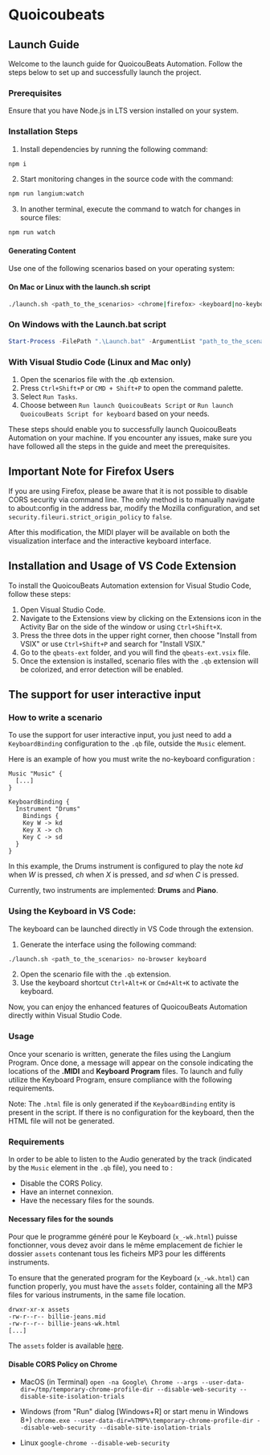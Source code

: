 # Quoicoubeats

## Launch Guide

Welcome to the launch guide for QuoicouBeats Automation. Follow the steps below to set up and successfully launch the project.

### Prerequisites

Ensure that you have Node.js in LTS version installed on your system.

### Installation Steps

1. Install dependencies by running the following command:

```bash
npm i
```

2. Start monitoring changes in the source code with the command:

```bash
npm run langium:watch
```

3. In another terminal, execute the command to watch for changes in source files:

```bash
npm run watch
```

#### Generating Content

Use one of the following scenarios based on your operating system:

#### On Mac or Linux with the launch.sh script

```bash
./launch.sh <path_to_the_scenarios> <chrome|firefox> <keyboard|no-keyboard>
```

### On Windows with the Launch.bat script

```powershell
Start-Process -FilePath ".\Launch.bat" -ArgumentList "path_to_the_scenarios", "chrome|firefox|no-browser", "keyboard|no-keyboard" .... -Wait
```

### With Visual Studio Code (Linux and Mac only)

1. Open the scenarios file with the .qb extension.
2. Press `Ctrl+Shift+P` or `CMD + Shift+P` to open the command palette.
3. Select `Run Tasks`.
4. Choose between `Run launch QuoicouBeats Script` or `Run launch QuoicouBeats Script for keyboard` based on your needs.

These steps should enable you to successfully launch QuoicouBeats Automation on your machine. If you encounter any issues, make sure you have followed all the steps in the guide and meet the prerequisites.

## Important Note for Firefox Users

If you are using Firefox, please be aware that it is not possible to disable CORS security via command line. The only method is to manually navigate to about:config in the address bar, modify the Mozilla configuration, and set `security.fileuri.strict_origin_policy` to `false`.

After this modification, the MIDI player will be available on both the visualization interface and the interactive keyboard interface.

## Installation and Usage of VS Code Extension

To install the QuoicouBeats Automation extension for Visual Studio Code, follow these steps:

1. Open Visual Studio Code.
2. Navigate to the Extensions view by clicking on the Extensions icon in the Activity Bar on the side of the window or using `Ctrl+Shift+X`.
3. Press the three dots in the upper right corner, then choose "Install from VSIX" or use `Ctrl+Shift+P` and search for "Install VSIX."
4. Go to the `qbeats-ext` folder, and you will find the `qbeats-ext.vsix` file.
5. Once the extension is installed, scenario files with the `.qb` extension will be colorized, and error detection will be enabled.

## The support for user interactive input

### How to write a scenario

To use the support for user interactive input, you just need to add a `KeyboardBinding` configuration to the `.qb` file, outside the `Music` element.

Here is an example of how you must write the no-keyboard configuration :

```
Music "Music" {
  [...]
}

KeyboardBinding {
  Instrument "Drums"
	Bindings {
    Key W -> kd
    Key X -> ch
    Key C -> sd
  }
}
```

In this example, the Drums instrument is configured to play the note _kd_ when _W_ is pressed, _ch_ when _X_ is pressed, and _sd_ when _C_ is pressed.

Currently, two instruments are implemented: **Drums** and **Piano**.

### Using the Keyboard in VS Code:

The keyboard can be launched directly in VS Code through the extension.

1. Generate the interface using the following command:

```bash
./launch.sh <path_to_the_scenarios> no-browser keyboard
```

2. Open the scenario file with the `.qb` extension.
3. Use the keyboard shortcut `Ctrl+Alt+K` or `Cmd+Alt+K` to activate the keyboard.

Now, you can enjoy the enhanced features of QuoicouBeats Automation directly within Visual Studio Code.

### Usage

Once your scenario is written, generate the files using the Langium Program. Once done, a message will appear on the console indicating the locations of the **.MIDI** and **Keyboard Program** files. To launch and fully utilize the Keyboard Program, ensure compliance with the following requirements.

Note: The `.html` file is only generated if the `KeyboardBinding` entity is present in the script. If there is no configuration for the keyboard, then the HTML file will not be generated.

### Requirements

In order to be able to listen to the Audio generated by the track (indicated by the `Music` element in the `.qb` file), you need to :

- Disable the CORS Policy.
- Have an internet connexion.
- Have the necessary files for the sounds.

#### Necessary files for the sounds

Pour que le programme généré pour le Keyboard (`x_-wk.html`) puisse fonctionner, vous devez avoir dans le même emplacement de fichier le dossier `assets` contenant tous les ficheirs MP3 pour les différents instruments.

To ensure that the generated program for the Keyboard (`x_-wk.html`) can function properly, you must have the `assets` folder, containing all the MP3 files for various instruments, in the same file location.

```
drwxr-xr-x assets
-rw-r--r-- billie-jeans.mid
-rw-r--r-- billie-jeans-wk.html
[...]
```

The `assets` folder is available [here](/generated/assets/).

#### Disable CORS Policy on Chrome

- MacOS (in Terminal)
  `open -na Google\ Chrome --args --user-data-dir=/tmp/temporary-chrome-profile-dir --disable-web-security --disable-site-isolation-trials`

- Windows (from "Run" dialog [Windows+R] or start menu in Windows 8+)
  `chrome.exe --user-data-dir=%TMP%\temporary-chrome-profile-dir --disable-web-security --disable-site-isolation-trials`

- Linux
  `google-chrome --disable-web-security`